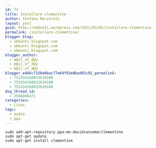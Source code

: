 ```yaml
---
id: 73
title: Installare clementine
author: Stefano Marzorati
layout: post
guid: http://ubbunti.wordpress.com/2011/03/05/installare-clementine
permalink: /installare-clementine/
blogger_blog:
  - ubbunti.blogspot.com
  - ubbunti.blogspot.com
  - ubbunti.blogspot.com
blogger_author:
  - m@il_of_d@y
  - m@il_of_d@y
  - m@il_of_d@y
blogger_e466c7156e8bac77e64f63e8bad92c92_permalink:
  - 752434160033639100
  - 752434160033639100
  - 752434160033639100
dsq_thread_id:
  - 2586866471
categories:
  - Linux
tags:
  - audio
  - ppa
---
```

`sudo add-apt-repository ppa:me-davidsansome/clementine`  
`sudo apt-get update`  
`sudo apt-get install clementine`
